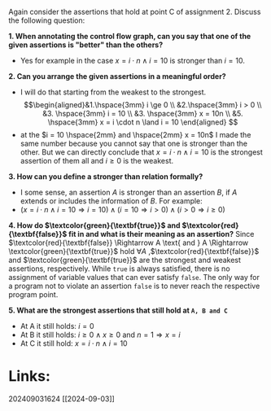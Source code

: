 Again consider the assertions that hold at point C of assignment 2. Discuss the following question:

**1. When annotating the control flow graph, can you say that one of the given assertions is "better" than the others?**
- Yes for example in the case $x = i \cdot n \land i = 10$ is stronger than $i = 10$.

**2. Can you arrange the given assertions in a meaningful order?**
- I will do that starting from the weakest to the strongest.
$$\begin{aligned}&1.\hspace{3mm} i \ge 0 \\ 
&2.\hspace{3mm} i > 0 \\
&3. \hspace{3mm} i = 10 \\
&3. \hspace{3mm} x = 10n \\
&5. \hspace{3mm} x = i \cdot n \land i = 10
\end{aligned} 
$$
- at the $i = 10 \hspace{2mm} and \hspace{2mm} x = 10n$ I made the same number because you cannot say that one is stronger than the other. But we can directly conclude that $x = i \cdot n \land i = 10$ is the strongest assertion of them all and $i \ge 0$ is the weakest.

**3. How can you define a stronger than relation formally?**
- I some sense, an assertion $A$ is stronger than an assertion $B$, if $A$ extends or includes the information of $B$. For example: 
- $(x = i \cdot n \land i = 10 \Rightarrow i = 10) \land (i = 10 \Rightarrow i >0) \land (i > 0 \Rightarrow i \ge 0)$

**4. How do $\textcolor{green}{\textbf{true}}$ and $\textcolor{red}{\textbf{false}}$ fit in and what is their meaning as an assertion?**
Since $\textcolor{red}{\textbf{false}} \Rightarrow A \text{ and } A \Rightarrow \textcolor{green}{\textbf{true}}$ hold $\forall A$ ,$\textcolor{red}{\textbf{false}}$ and $\textcolor{green}{\textbf{true}}$ are the strongest and weakest assertions, respectively. While `true` is always satisfied, there is no assignment of variable values that can ever satisfy `false`. The only way for a program not to violate an assertion `false` is to never reach the respective program point.  

**5. What are the strongest assertions that still hold at `A, B and C`**
- At A it still holds: $i = 0$
- At B it still holds: $i \ge 0 \land x \ge 0$ and $n = 1 \Rightarrow x = i$ 
- At C it still hold: $x = i \cdot n \land i = 10$ 











# Links: 




202409031624
[[2024-09-03]]